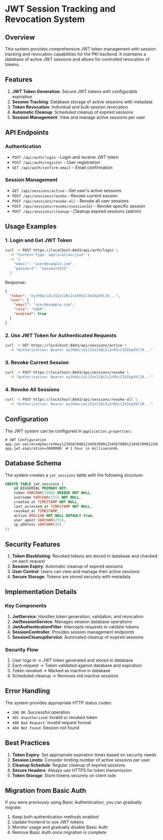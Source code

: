 # JWT Session Tracking and Revocation System

## Overview

This system provides comprehensive JWT token management with session tracking and revocation capabilities for the PKI backend. It maintains a database of active JWT sessions and allows for controlled revocation of tokens.

## Features

1. **JWT Token Generation**: Secure JWT tokens with configurable expiration
2. **Session Tracking**: Database storage of active sessions with metadata
3. **Token Revocation**: Individual and bulk session revocation
4. **Automatic Cleanup**: Scheduled cleanup of expired sessions
5. **Session Management**: View and manage active sessions per user

## API Endpoints

### Authentication
- `POST /api/auth/login` - Login and receive JWT token
- `POST /api/auth/register` - User registration
- `GET /api/auth/confirm-email` - Email confirmation

### Session Management
- `GET /api/sessions/active` - Get user's active sessions
- `POST /api/sessions/revoke` - Revoke current session
- `POST /api/sessions/revoke-all` - Revoke all user sessions
- `POST /api/sessions/revoke/{sessionId}` - Revoke specific session
- `POST /api/sessions/cleanup` - Cleanup expired sessions (admin)

## Usage Examples

### 1. Login and Get JWT Token

```bash
curl -X POST https://localhost:8443/api/auth/login \
  -H "Content-Type: application/json" \
  -d '{
    "email": "user@example.com",
    "password": "password123"
  }'
```

Response:
```json
{
  "token": "eyJhbGciOiJIUzI1NiIsInR5cCI6IkpXVCJ9...",
  "user": {
    "email": "user@example.com",
    "role": "USER",
    "enabled": true
  }
}
```

### 2. Use JWT Token for Authenticated Requests

```bash
curl -X GET https://localhost:8443/api/sessions/active \
  -H "Authorization: Bearer eyJhbGciOiJIUzI1NiIsInR5cCI6IkpXVCJ9..."
```

### 3. Revoke Current Session

```bash
curl -X POST https://localhost:8443/api/sessions/revoke \
  -H "Authorization: Bearer eyJhbGciOiJIUzI1NiIsInR5cCI6IkpXVCJ9..."
```

### 4. Revoke All Sessions

```bash
curl -X POST https://localhost:8443/api/sessions/revoke-all \
  -H "Authorization: Bearer eyJhbGciOiJIUzI1NiIsInR5cCI6IkpXVCJ9..."
```

## Configuration

The JWT system can be configured in `application.properties`:

```properties
# JWT Configuration
app.jwt.secret=mySecretKey123456789012345678901234567890123456789012345
app.jwt.expiration=3600000  # 1 hour in milliseconds
```

## Database Schema

The system creates a `jwt_sessions` table with the following structure:

```sql
CREATE TABLE jwt_sessions (
    id BIGSERIAL PRIMARY KEY,
    token VARCHAR(1000) UNIQUE NOT NULL,
    username VARCHAR(255) NOT NULL,
    created_at TIMESTAMP NOT NULL,
    last_accessed_at TIMESTAMP NOT NULL,
    revoked_at TIMESTAMP,
    active BOOLEAN NOT NULL DEFAULT true,
    user_agent VARCHAR(255),
    ip_address VARCHAR(45)
);
```

## Security Features

1. **Token Blacklisting**: Revoked tokens are stored in database and checked on each request
2. **Session Expiry**: Automatic cleanup of expired sessions
3. **User Control**: Users can view and manage their active sessions
4. **Secure Storage**: Tokens are stored securely with metadata

## Implementation Details

### Key Components

1. **JwtService**: Handles token generation, validation, and revocation
2. **JwtSessionService**: Manages session database operations
3. **JwtAuthenticationFilter**: Intercepts requests to validate tokens
4. **SessionController**: Provides session management endpoints
5. **SessionCleanupService**: Automated cleanup of expired sessions

### Security Flow

1. User logs in → JWT token generated and stored in database
2. Each request → Token validated against database and expiration
3. Token revoked → Marked as inactive in database
4. Scheduled cleanup → Removes old inactive sessions

## Error Handling

The system provides appropriate HTTP status codes:

- `200 OK`: Successful operation
- `401 Unauthorized`: Invalid or revoked token
- `400 Bad Request`: Invalid request format
- `404 Not Found`: Session not found

## Best Practices

1. **Token Expiry**: Set appropriate expiration times based on security needs
2. **Session Limits**: Consider limiting number of active sessions per user
3. **Cleanup Schedule**: Regular cleanup of expired sessions
4. **Secure Headers**: Always use HTTPS for token transmission
5. **Token Storage**: Store tokens securely on client side

## Migration from Basic Auth

If you were previously using Basic Authentication, you can gradually migrate:

1. Keep both authentication methods enabled
2. Update frontend to use JWT tokens
3. Monitor usage and gradually disable Basic Auth
4. Remove Basic Auth once migration is complete
